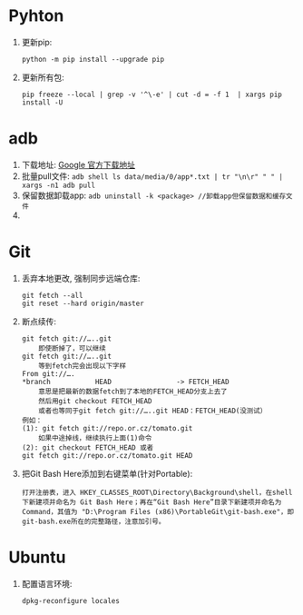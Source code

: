 # Pyhton
1. 更新pip: 

	`python -m pip install --upgrade pip`
	
2. 更新所有包: 
	
	`pip freeze --local | grep -v '^\-e' | cut -d = -f 1  | xargs pip install -U`
	
# adb
1. 下载地址: [Google 官方下载地址](https://developer.android.com/studio/releases/platform-tools)
2. 批量pull文件: `adb shell ls data/media/0/app*.txt | tr "\n\r" " " | xargs -n1 adb pull`
3. 保留数据卸载app: `adb uninstall -k <package> //卸载app但保留数据和缓存文件`
4. 
	
# Git
1. 丢弃本地更改, 强制同步远端仓库:

	```
	git fetch --all
	git reset --hard origin/master
	```
2. 断点续传:

	```
	git fetch git://…..git
		即使断掉了，可以继续
	git fetch git://…..git
		等到fetch完会出现以下字样
	From git://….
	*branch           HEAD                -> FETCH_HEAD
		意思是把最新的数据fetch到了本地的FETCH_HEAD分支上去了
		然后用git checkout FETCH_HEAD
		或者也等同于git fetch git://…..git HEAD：FETCH_HEAD(没测试）
	例如：
	(1): git fetch git://repo.or.cz/tomato.git
		如果中途掉线，继续执行上面(1)命令
	(2): git checkout FETCH_HEAD 或者 git fetch git://repo.or.cz/tomato.git HEAD 
	```
	
3. 把Git Bash Here添加到右键菜单(针对Portable):

	```
	打开注册表，进入 HKEY_CLASSES_ROOT\Directory\Background\shell，在shell下新建项并命名为 Git Bash Here；再在“Git Bash Here”目录下新建项并命名为 Command，其值为 "D:\Program Files (x86)\PortableGit\git-bash.exe"，即git-bash.exe所在的完整路径，注意加引号。
	```
# Ubuntu
1. 配置语言环境:
	
	`dpkg-reconfigure locales`
	
